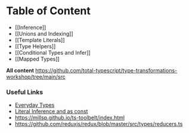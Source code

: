 # Table of Content

- [[Inference]]
- [[Unions and Indexing]]
- [[Template Literals]]
- [[Type Helpers]]
- [[Conditional Types and Infer]]
- [[Mapped Types]]

**All content**
https://github.com/total-typescript/type-transformations-workshop/tree/main/src

### Useful Links

- [Everyday Types](https://www.typescriptlang.org/docs/handbook/2/everyday-types.html#the-primitives-string-number-and-boolean)
- [Literal Inference and as const](https://www.typescriptlang.org/docs/handbook/2/everyday-types.html#literal-inference)
- https://millsp.github.io/ts-toolbelt/index.html
- https://github.com/reduxjs/redux/blob/master/src/types/reducers.ts


